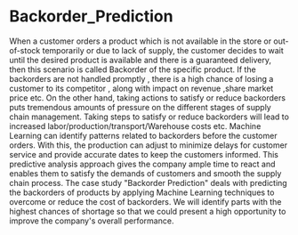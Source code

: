 # Backorder_Prediction
When a customer orders a product which is not available in the store or out-of-stock temporarily or due to lack of supply, the customer decides to wait until the desired product is available and there is a guaranteed delivery, then this scenario is called Backorder of the specific product. If the backorders are not handled promptly , there is a high chance of losing a customer to its competitor , along with impact on revenue ,share market price etc. On the other hand, taking actions to satisfy or reduce backorders puts tremendous amounts of pressure on the different stages of supply chain management. Taking steps to satisfy or reduce backorders will lead to increased labor/production/transport/Warehouse costs etc.
Machine Learning can identify patterns related to backorders before the customer orders. With this, the production can adjust to minimize delays for customer service and provide accurate dates to keep the customers informed. This predictive analysis approach gives the company ample time to react and enables them to satisfy the demands of customers and smooth the supply chain process. The case study "Backorder Prediction" deals with predicting the backorders of products by applying Machine Learning techniques to overcome or reduce the cost of backorders. We will identify parts with the highest chances of shortage so that we could present a high opportunity to improve the company's overall performance.
